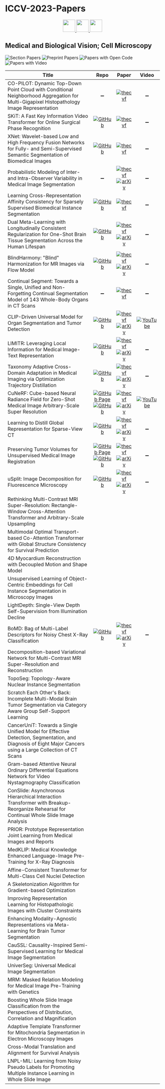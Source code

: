 # ICCV-2023-Papers

<div align="center">
    <a href="https://github.com/DmitryRyumin/ICCV-2023-Papers/blob/main/sections/faces-and-gestures.md">
        <img src="https://cdn.jsdelivr.net/gh/DmitryRyumin/NewEraAI-Papers@main/images/left.svg" width="40" />
    </a>
    <a href="https://github.com/DmitryRyumin/ICCV-2023-Papers/">
        <img src="https://cdn.jsdelivr.net/gh/DmitryRyumin/NewEraAI-Papers@main/images/home.svg" width="40" />
    </a>
    <a href="https://github.com/DmitryRyumin/ICCV-2023-Papers/blob/main/sections/scene-analysis-and-understanding.md">
        <img src="https://cdn.jsdelivr.net/gh/DmitryRyumin/NewEraAI-Papers@main/images/right.svg" width="40" />
    </a>
</div>

## Medical and Biological Vision; Cell Microscopy

![Section Papers](https://img.shields.io/badge/Section%20Papers-soon-42BA16) ![Preprint Papers](https://img.shields.io/badge/Preprint%20Papers-soon-b31b1b) ![Papers with Open Code](https://img.shields.io/badge/Papers%20with%20Open%20Code-soon-1D7FBF) ![Papers with Video](https://img.shields.io/badge/Papers%20with%20Video-soon-FF0000)

| **Title** | **Repo** | **Paper** | **Video** |
|-----------|:--------:|:---------:|:---------:|
| CO-PILOT: Dynamic Top-Down Point Cloud with Conditional Neighborhood Aggregation for Multi-Gigapixel Histopathology Image Representation | :heavy_minus_sign: | [![thecvf](https://img.shields.io/badge/pdf-thecvf-7395C5.svg)](https://openaccess.thecvf.com/content/ICCV2023/papers/Nakhli_CO-PILOT_Dynamic_Top-Down_Point_Cloud_with_Conditional_Neighborhood_Aggregation_for_ICCV_2023_paper.pdf) | :heavy_minus_sign: |
| SKiT: A Fast Key Information Video Transformer for Online Surgical Phase Recognition | [![GitHub](https://img.shields.io/github/stars/MRUIL/SKiT)](https://github.com/MRUIL/SKiT) | [![thecvf](https://img.shields.io/badge/pdf-thecvf-7395C5.svg)](https://openaccess.thecvf.com/content/ICCV2023/papers/Liu_SKiT_a_Fast_Key_Information_Video_Transformer_for_Online_Surgical_ICCV_2023_paper.pdf) | :heavy_minus_sign: |
| XNet: Wavelet-based Low and High Frequency Fusion Networks for Fully- and Semi-Supervised Semantic Segmentation of Biomedical Images | [![GitHub](https://img.shields.io/github/stars/Yanfeng-Zhou/XNet)](https://github.com/Yanfeng-Zhou/XNet) | [![thecvf](https://img.shields.io/badge/pdf-thecvf-7395C5.svg)](https://openaccess.thecvf.com/content/ICCV2023/papers/Zhou_XNet_Wavelet-Based_Low_and_High_Frequency_Fusion_Networks_for_Fully-_ICCV_2023_paper.pdf) | :heavy_minus_sign: |
| Probabilistic Modeling of Inter- and Intra-Observer Variability in Medical Image Segmentation | :heavy_minus_sign: | [![thecvf](https://img.shields.io/badge/pdf-thecvf-7395C5.svg)](https://openaccess.thecvf.com/content/ICCV2023/papers/Schmidt_Probabilistic_Modeling_of_Inter-_and_Intra-observer_Variability_in_Medical_Image_ICCV_2023_paper.pdf) <br /> [![arXiv](https://img.shields.io/badge/arXiv-2307.11397-b31b1b.svg)](https://arxiv.org/abs/2307.11397) | :heavy_minus_sign: |
| Learning Cross-Representation Affinity Consistency for Sparsely Supervised Biomedical Instance Segmentation | [![GitHub](https://img.shields.io/github/stars/liuxy1103/CRAC)](https://github.com/liuxy1103/CRAC) | [![thecvf](https://img.shields.io/badge/pdf-thecvf-7395C5.svg)](https://openaccess.thecvf.com/content/ICCV2023/papers/Liu_Learning_Cross-Representation_Affinity_Consistency_for_Sparsely_Supervised_Biomedical_Instance_Segmentation_ICCV_2023_paper.pdf) | :heavy_minus_sign: |
| Dual Meta-Learning with Longitudinally Consistent Regularization for One-Shot Brain Tissue Segmentation Across the Human Lifespan | [![GitHub](https://img.shields.io/github/stars/ladderlab-xjtu/DuMeta)](https://github.com/ladderlab-xjtu/DuMeta) | [![thecvf](https://img.shields.io/badge/pdf-thecvf-7395C5.svg)](https://openaccess.thecvf.com/content/ICCV2023/papers/Sun_Dual_Meta-Learning_with_Longitudinally_Consistent_Regularization_for_One-Shot_Brain_Tissue_ICCV_2023_paper.pdf) <br /> [![arXiv](https://img.shields.io/badge/arXiv-2308.06774-b31b1b.svg)](https://arxiv.org/abs/2308.06774) | :heavy_minus_sign: |
| BlindHarmony: "Blind" Harmonization for MR Images via Flow Model | [![GitHub](https://img.shields.io/github/stars/Hwihuni/BlindHarmony)](https://github.com/Hwihuni/BlindHarmony) | [![thecvf](https://img.shields.io/badge/pdf-thecvf-7395C5.svg)](https://openaccess.thecvf.com/content/ICCV2023/papers/Jeong_BlindHarmony_Blind_Harmonization_for_MR_Images_via_Flow_Model_ICCV_2023_paper.pdf) <br /> [![arXiv](https://img.shields.io/badge/arXiv-2305.10732-b31b1b.svg)](https://arxiv.org/abs/2305.10732) | :heavy_minus_sign: |
| Continual Segment: Towards a Single, Unified and Non-Forgetting Continual Segmentation Model of 143 Whole-Body Organs in CT Scans | :heavy_minus_sign: | [![thecvf](https://img.shields.io/badge/pdf-thecvf-7395C5.svg)](https://openaccess.thecvf.com/content/ICCV2023/papers/Ji_Continual_Segment_Towards_a_Single_Unified_and_Non-forgetting_Continual_Segmentation_ICCV_2023_paper.pdf) | :heavy_minus_sign: |
| CLIP-Driven Universal Model for Organ Segmentation and Tumor Detection | [![GitHub](https://img.shields.io/github/stars/ljwztc/CLIP-Driven-Universal-Model)](https://github.com/ljwztc/CLIP-Driven-Universal-Model) | [![thecvf](https://img.shields.io/badge/pdf-thecvf-7395C5.svg)](https://openaccess.thecvf.com/content/ICCV2023/papers/Liu_CLIP-Driven_Universal_Model_for_Organ_Segmentation_and_Tumor_Detection_ICCV_2023_paper.pdf) <br /> [![arXiv](https://img.shields.io/badge/arXiv-2301.00785-b31b1b.svg)](https://arxiv.org/abs/2301.00785) | [![YouTube](https://img.shields.io/badge/YouTube-%23FF0000.svg?style=for-the-badge&logo=YouTube&logoColor=white)](https://www.youtube.com/watch?v=D1pNk2z3aiQ) |
| LIMITR: Leveraging Local Information for Medical Image-Text Representation | [![GitHub](https://img.shields.io/github/stars/gefend/LIMITR)](https://github.com/gefend/LIMITR) | [![thecvf](https://img.shields.io/badge/pdf-thecvf-7395C5.svg)](https://openaccess.thecvf.com/content/ICCV2023/papers/Dawidowicz_LIMITR_Leveraging_Local_Information_for_Medical_Image-Text_Representation_ICCV_2023_paper.pdf) <br /> [![arXiv](https://img.shields.io/badge/arXiv-2303.11755-b31b1b.svg)](https://arxiv.org/abs/2303.11755) | :heavy_minus_sign: |
| Taxonomy Adaptive Cross-Domain Adaptation in Medical Imaging via Optimization Trajectory Distillation | [![GitHub](https://img.shields.io/github/stars/camwew/TADA-MI)](https://github.com/camwew/TADA-MI) | [![thecvf](https://img.shields.io/badge/pdf-thecvf-7395C5.svg)](https://openaccess.thecvf.com/content/ICCV2023/papers/Fan_Taxonomy_Adaptive_Cross-Domain_Adaptation_in_Medical_Imaging_via_Optimization_Trajectory_ICCV_2023_paper.pdf) <br /> [![arXiv](https://img.shields.io/badge/arXiv-2307.14709-b31b1b.svg)](https://arxiv.org/abs/2307.14709) | :heavy_minus_sign: |
| CuNeRF: Cube-based Neural Radiance Field for Zero-Shot Medical Image Arbitrary-Scale Super Resolution | [![GitHub Page](https://img.shields.io/badge/GitHub-Page-159957.svg)](https://narcissusex.github.io/CuNeRF/) <br /> [![GitHub](https://img.shields.io/github/stars/NarcissusEx/CuNeRF)](https://github.com/NarcissusEx/CuNeRF) | [![thecvf](https://img.shields.io/badge/pdf-thecvf-7395C5.svg)](https://openaccess.thecvf.com/content/ICCV2023/papers/Chen_CuNeRF_Cube-Based_Neural_Radiance_Field_for_Zero-Shot_Medical_Image_Arbitrary-Scale_ICCV_2023_paper.pdf) <br /> [![arXiv](https://img.shields.io/badge/arXiv-2303.16242-b31b1b.svg)](https://arxiv.org/abs/2303.16242) | [![YouTube](https://img.shields.io/badge/YouTube-%23FF0000.svg?style=for-the-badge&logo=YouTube&logoColor=white)](https://www.youtube.com/watch?v=6m1I88hGmYU) |
| Learning to Distill Global Representation for Sparse-View CT | [![GitHub](https://img.shields.io/github/stars/longzilicart/GloReDi)](https://github.com/longzilicart/GloReDi) | [![thecvf](https://img.shields.io/badge/pdf-thecvf-7395C5.svg)](https://openaccess.thecvf.com/content/ICCV2023/papers/Li_Learning_to_Distill_Global_Representation_for_Sparse-View_CT_ICCV_2023_paper.pdf) <br /> [![arXiv](https://img.shields.io/badge/arXiv-2308.08463-b31b1b.svg)](https://arxiv.org/abs/2308.08463) | :heavy_minus_sign: |
| Preserving Tumor Volumes for Unsupervised Medical Image Registration | [![GitHub Page](https://img.shields.io/badge/GitHub-Page-159957.svg)](https://dddraxxx.github.io/Volume-Preserving-Registration/) <br /> [![GitHub](https://img.shields.io/github/stars/dddraxxx/Medical-Reg-with-Volume-Preserving)](https://github.com/dddraxxx/Medical-Reg-with-Volume-Preserving) | [![thecvf](https://img.shields.io/badge/pdf-thecvf-7395C5.svg)](https://openaccess.thecvf.com/content/ICCV2023/papers/Dong_Preserving_Tumor_Volumes_for_Unsupervised_Medical_Image_Registration_ICCV_2023_paper.pdf) <br /> [![arXiv](https://img.shields.io/badge/arXiv-2309.10153-b31b1b.svg)](https://arxiv.org/abs/2309.10153) | :heavy_minus_sign: |
| uSplit: Image Decomposition for Fluorescence Microscopy | [![GitHub](https://img.shields.io/github/stars/juglab/uSplit)](https://github.com/juglab/uSplit) | [![thecvf](https://img.shields.io/badge/pdf-thecvf-7395C5.svg)](https://openaccess.thecvf.com/content/ICCV2023/papers/Ashesh_uSplit_Image_Decomposition_for_Fluorescence_Microscopy_ICCV_2023_paper.pdf)  <br /> [![arXiv](https://img.shields.io/badge/arXiv-2211.12872-b31b1b.svg)](https://arxiv.org/abs/2211.12872) | :heavy_minus_sign: |
| Rethinking Multi-Contrast MRI Super-Resolution: Rectangle-Window Cross-Attention Transformer and Arbitrary-Scale Upsampling |  |  |  |
| Multimodal Optimal Transport-based Co-Attention Transformer with Global Structure Consistency for Survival Prediction |  |  |  |
| 4D Myocardium Reconstruction with Decoupled Motion and Shape Model |  |  |  |
| Unsupervised Learning of Object-Centric Embeddings for Cell Instance Segmentation in Microscopy Images |  |  |  |
| LightDepth: Single-View Depth Self-Supervision from Illumination Decline |  |  |  |
| BoMD: Bag of Multi-Label Descriptors for Noisy Chest X-Ray Classification | [![GitHub](https://img.shields.io/github/stars/cyh-0/BoMD)](https://github.com/cyh-0/BoMD) | [![thecvf](https://img.shields.io/badge/pdf-thecvf-7395C5.svg)](https://openaccess.thecvf.com/content/ICCV2023/papers/Chen_BoMD_Bag_of_Multi-label_Descriptors_for_Noisy_Chest_X-ray_Classification_ICCV_2023_paper.pdf) <br /> [![arXiv](https://img.shields.io/badge/arXiv-2203.01937-b31b1b.svg)](https://arxiv.org/abs/2203.01937) | :heavy_minus_sign: |
| Decomposition-based Variational Network for Multi-Contrast MRI Super-Resolution and Reconstruction |  |  |  |
| TopoSeg: Topology-Aware Nuclear Instance Segmentation |  |  |  |
| Scratch Each Other's Back: Incomplete Multi-Modal Brain Tumor Segmentation via Category Aware Group Self-Support Learning |  |  |  |
| CancerUniT: Towards a Single Unified Model for Effective Detection, Segmentation, and Diagnosis of Eight Major Cancers using a Large Collection of CT Scans |  |  |  |
| Gram-based Attentive Neural Ordinary Differential Equations Network for Video Nystagmography Classification |  |  |  |
| ConSlide: Asynchronous Hierarchical Interaction Transformer with Breakup-Reorganize Rehearsal for Continual Whole Slide Image Analysis |  |  |  |
| PRIOR: Prototype Representation Joint Learning from Medical Images and Reports |  |  |  |
| MedKLIP: Medical Knowledge Enhanced Language-Image Pre-Training for X-Ray Diagnosis |  |  |  |
| Affine-Consistent Transformer for Multi-Class Cell Nuclei Detection |  |  |  |
| A Skeletonization Algorithm for Gradient-based Optimization |  |  |  |
| Improving Representation Learning for Histopathologic Images with Cluster Constraints |  |  |  |
| Enhancing Modality-Agnostic Representations via Meta-Learning for Brain Tumor Segmentation |  |  |  |
| CauSSL: Causality-Inspired Semi-Supervised Learning for Medical Image Segmentation |  |  |  |
| UniverSeg: Universal Medical Image Segmentation |  |  |  |
| MRM: Masked Relation Modeling for Medical Image Pre-Training with Genetics |  |  |  |
| Boosting Whole Slide Image Classification from the Perspectives of Distribution, Correlation and Magnification |  |  |  |
| Adaptive Template Transformer for Mitochondria Segmentation in Electron Microscopy Images |  |  |  |
| Cross-Modal Translation and Alignment for Survival Analysis |  |  |  |
| LNPL-MIL: Learning from Noisy Pseudo Labels for Promoting Multiple Instance Learning in Whole Slide Image |  |  |  |
